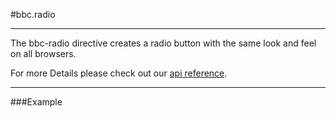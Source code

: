 #bbc.radio

- - -

The bbc-radio directive creates a radio button with the same look and feel on all browsers.

For more Details please check out our <a href="/doc#/api/bbc.radio.directive:bbcRadio" target="_self">api reference</a>.

- - -

###Example